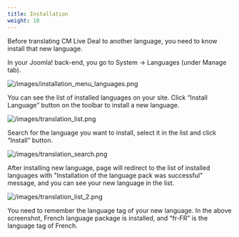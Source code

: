 ```yaml
---
title: Installation
weight: 10
---
```

Before translating CM Live Deal to another language, you need to know install that new language.

In your Joomla! back-end, you go to System -> Languages (under Manage tab).

![/images/installation_menu_languages.png](/images/installation_menu_languages.png)

You can see the list of installed languages on your site. Click “Install Language” button on the toolbar to install a new language.

![/images/translation_list.png](/images/translation_list.png)

Search for the language you want to install, select it in the list and click “Install” button.

![/images/translation_search.png](/images/translation_search.png)

After installing new language, page will redirect to the list of installed languages with "Installation of the language pack was successful" message, and you can see your new language in the list.

![/images/translation_list_2.png](/images/translation_list_2.png)

You need to remember the language tag of your new language. In the above screenshot, French language package is installed, and “fr-FR” is the language tag of French.
